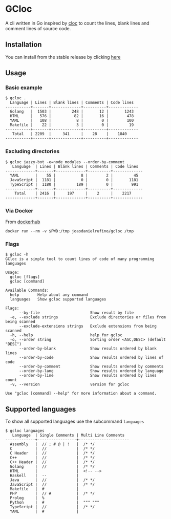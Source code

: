 # GCloc

A cli written in Go inspired by [cloc](https://github.com/AlDanial/cloc) to count the lines, blank lines and comment lines of source code.

## Installation

You can install from the stable release by clicking [here](https://github.com/JoaoDanielRufino/gcloc/releases/latest)

## Usage

### Basic example

```
$ gcloc .
  Language | Lines | Blank lines | Comments | Code lines
-----------+-------+-------------+----------+-------------
  Golang   |  1503 |         248 |       12 |       1243
  HTML     |   576 |          82 |       16 |        478
  YAML     |   108 |           8 |        0 |        100
  Makefile |    22 |           3 |        0 |         19
-----------+-------+-------------+----------+-------------
   Total   | 2209  |     341     |    28    |    1840
-----------+-------+-------------+----------+-------------
```

### Excluding directories

```
$ gcloc jazzy-bot -e=node_modules --order-by-comment
   Language  | Lines | Blank lines | Comments | Code lines
-------------+-------+-------------+----------+-------------
  YAML       |    55 |           8 |        2 |         45
  JavaScript |  1181 |           0 |        0 |       1181
  TypeScript |  1180 |         189 |        0 |        991
-------------+-------+-------------+----------+-------------
    Total    | 2416  |     197     |    2     |    2217
-------------+-------+-------------+----------+-------------
```

### Via Docker

From [dockerhub](https://hub.docker.com/repository/docker/joaodanielrufino/gcloc)

```
docker run --rm -v $PWD:/tmp joaodanielrufino/gcloc /tmp
```

### Flags

```
$ gcloc -h
GCloc is a simple tool to count lines of code of many programming languages

Usage:
  gcloc [flags]
  gcloc [command]

Available Commands:
  help        Help about any command
  languages   Show gcloc supported languages

Flags:
      --by-file                      Show result by file
  -e, --exclude strings              Exclude directories or files from being scanned
      --exclude-extensions strings   Exclude extensions from being scanned
  -h, --help                         help for gcloc
  -o, --order string                 Sorting order <ASC,DESC> (default "DESC")
      --order-by-blank               Show results ordered by blank lines
      --order-by-code                Show results ordered by lines of code
      --order-by-comment             Show results ordered by comments
      --order-by-lang                Show results ordered by language
      --order-by-line                Show results ordered by lines count
  -v, --version                      version for gcloc

Use "gcloc [command] --help" for more information about a command.
```

## Supported languages

To show all supported languages use the subcommand `languages`

```
$ gcloc languages
   Language  | Single Comments | Multi Line Comments
-------------+-----------------+----------------------
  Assembly   |  // ; # @ | !   |  /* */
  C          |  //             |  /* */
  C Header   |  //             |  /* */
  C++        |  //             |  /* */
  C++ Header |  //             |  /* */
  Golang     |  //             |  /* */
  HTML       |                 |  <!-- -->
  Haskell    |  --             |
  Java       |  //             |  /* */
  JavaScript |  //             |  /* */
  Makefile   |  #              |
  PHP        |  // #           |  /* */
  Prolog     |  %              |
  Python     |  #              |  """ """
  TypeScript |  //             |  /* */
  YAML       |  #              |
```
